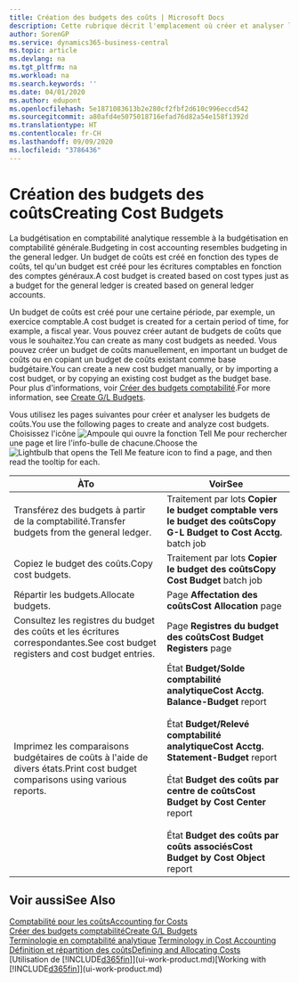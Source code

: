 ```yaml
---
title: Création des budgets des coûts | Microsoft Docs
description: Cette rubrique décrit l'emplacement où créer et analyser les budgets des coûts.
author: SorenGP
ms.service: dynamics365-business-central
ms.topic: article
ms.devlang: na
ms.tgt_pltfrm: na
ms.workload: na
ms.search.keywords: ''
ms.date: 04/01/2020
ms.author: edupont
ms.openlocfilehash: 5e1871083613b2e280cf2fbf2d610c996eccd542
ms.sourcegitcommit: a80afd4e5075018716efad76d82a54e158f1392d
ms.translationtype: HT
ms.contentlocale: fr-CH
ms.lasthandoff: 09/09/2020
ms.locfileid: "3786436"
---
```

# <a name="creating-cost-budgets"></a><span data-ttu-id="4dd6e-103">Création des budgets des coûts</span><span class="sxs-lookup"><span data-stu-id="4dd6e-103">Creating Cost Budgets</span></span>
<span data-ttu-id="4dd6e-104">La budgétisation en comptabilité analytique ressemble à la budgétisation en comptabilité générale.</span><span class="sxs-lookup"><span data-stu-id="4dd6e-104">Budgeting in cost accounting resembles budgeting in the general ledger.</span></span> <span data-ttu-id="4dd6e-105">Un budget de coûts est créé en fonction des types de coûts, tel qu'un budget est créé pour les écritures comptables en fonction des comptes généraux.</span><span class="sxs-lookup"><span data-stu-id="4dd6e-105">A cost budget is created based on cost types just as a budget for the general ledger is created based on general ledger accounts.</span></span>  

<span data-ttu-id="4dd6e-106">Un budget de coûts est créé pour une certaine période, par exemple, un exercice comptable.</span><span class="sxs-lookup"><span data-stu-id="4dd6e-106">A cost budget is created for a certain period of time, for example, a fiscal year.</span></span> <span data-ttu-id="4dd6e-107">Vous pouvez créer autant de budgets de coûts que vous le souhaitez.</span><span class="sxs-lookup"><span data-stu-id="4dd6e-107">You can create as many cost budgets as needed.</span></span> <span data-ttu-id="4dd6e-108">Vous pouvez créer un budget de coûts manuellement, en important un budget de coûts ou en copiant un budget de coûts existant comme base budgétaire.</span><span class="sxs-lookup"><span data-stu-id="4dd6e-108">You can create a new cost budget manually, or by importing a cost budget, or by copying an existing cost budget as the budget base.</span></span> <span data-ttu-id="4dd6e-109">Pour plus d'informations, voir [Créer des budgets comptabilité](finance-how-create-budgets.md).</span><span class="sxs-lookup"><span data-stu-id="4dd6e-109">For more information, see [Create G/L Budgets](finance-how-create-budgets.md).</span></span>

<span data-ttu-id="4dd6e-110">Vous utilisez les pages suivantes pour créer et analyser les budgets de coûts.</span><span class="sxs-lookup"><span data-stu-id="4dd6e-110">You use the following pages to create and analyze cost budgets.</span></span> <span data-ttu-id="4dd6e-111">Choisissez l'icône ![Ampoule qui ouvre la fonction Tell Me](media/ui-search/search_small.png "Dites-moi ce que vous voulez faire") pour rechercher une page et lire l'info-bulle de chacune.</span><span class="sxs-lookup"><span data-stu-id="4dd6e-111">Choose the ![Lightbulb that opens the Tell Me feature](media/ui-search/search_small.png "Tell me what you want to do") icon to find a page, and then read the tooltip for each.</span></span>

|<span data-ttu-id="4dd6e-112">À</span><span class="sxs-lookup"><span data-stu-id="4dd6e-112">To</span></span>|<span data-ttu-id="4dd6e-113">Voir</span><span class="sxs-lookup"><span data-stu-id="4dd6e-113">See</span></span>|  
|--------|---------|  
|<span data-ttu-id="4dd6e-114">Transférez des budgets à partir de la comptabilité.</span><span class="sxs-lookup"><span data-stu-id="4dd6e-114">Transfer budgets from the general ledger.</span></span>|<span data-ttu-id="4dd6e-115">Traitement par lots **Copier le budget comptable vers le budget des coûts**</span><span class="sxs-lookup"><span data-stu-id="4dd6e-115">**Copy G-L Budget to Cost Acctg.** batch job</span></span>|  
|<span data-ttu-id="4dd6e-116">Copiez le budget des coûts.</span><span class="sxs-lookup"><span data-stu-id="4dd6e-116">Copy cost budgets.</span></span>|<span data-ttu-id="4dd6e-117">Traitement par lots **Copier le budget des coûts**</span><span class="sxs-lookup"><span data-stu-id="4dd6e-117">**Copy Cost Budget** batch job</span></span>|  
|<span data-ttu-id="4dd6e-118">Répartir les budgets.</span><span class="sxs-lookup"><span data-stu-id="4dd6e-118">Allocate budgets.</span></span>|<span data-ttu-id="4dd6e-119">Page **Affectation des coûts**</span><span class="sxs-lookup"><span data-stu-id="4dd6e-119">**Cost Allocation** page</span></span>|  
|<span data-ttu-id="4dd6e-120">Consultez les registres du budget des coûts et les écritures correspondantes.</span><span class="sxs-lookup"><span data-stu-id="4dd6e-120">See cost budget registers and cost budget entries.</span></span>|<span data-ttu-id="4dd6e-121">Page **Registres du budget des coûts**</span><span class="sxs-lookup"><span data-stu-id="4dd6e-121">**Cost Budget Registers** page</span></span>|  
|<span data-ttu-id="4dd6e-122">Imprimez les comparaisons budgétaires de coûts à l'aide de divers états.</span><span class="sxs-lookup"><span data-stu-id="4dd6e-122">Print cost budget comparisons using various reports.</span></span>|<span data-ttu-id="4dd6e-123">État **Budget/Solde comptabilité analytique**</span><span class="sxs-lookup"><span data-stu-id="4dd6e-123">**Cost Acctg. Balance-Budget** report</span></span><br /><br /> <span data-ttu-id="4dd6e-124">État **Budget/Relevé comptabilité analytique**</span><span class="sxs-lookup"><span data-stu-id="4dd6e-124">**Cost Acctg. Statement-Budget** report</span></span><br /><br /> <span data-ttu-id="4dd6e-125">État **Budget des coûts par centre de coûts**</span><span class="sxs-lookup"><span data-stu-id="4dd6e-125">**Cost Budget by Cost Center** report</span></span><br /><br /> <span data-ttu-id="4dd6e-126">État **Budget des coûts par coûts associés**</span><span class="sxs-lookup"><span data-stu-id="4dd6e-126">**Cost Budget by Cost Object** report</span></span>|  

## <a name="see-also"></a><span data-ttu-id="4dd6e-127">Voir aussi</span><span class="sxs-lookup"><span data-stu-id="4dd6e-127">See Also</span></span>  
[<span data-ttu-id="4dd6e-128">Comptabilité pour les coûts</span><span class="sxs-lookup"><span data-stu-id="4dd6e-128">Accounting for Costs</span></span>](finance-manage-cost-accounting.md)  
[<span data-ttu-id="4dd6e-129">Créer des budgets comptabilité</span><span class="sxs-lookup"><span data-stu-id="4dd6e-129">Create G/L Budgets</span></span>](finance-how-create-budgets.md)  
<span data-ttu-id="4dd6e-130">[Terminologie en comptabilité analytique](finance-terminology-in-cost-accounting.md) </span><span class="sxs-lookup"><span data-stu-id="4dd6e-130">[Terminology in Cost Accounting](finance-terminology-in-cost-accounting.md) </span></span>  
[<span data-ttu-id="4dd6e-131">Définition et répartition des coûts</span><span class="sxs-lookup"><span data-stu-id="4dd6e-131">Defining and Allocating Costs</span></span>](finance-define-and-allocate-costs.md)  
<span data-ttu-id="4dd6e-132">[Utilisation de [!INCLUDE[d365fin](includes/d365fin_md.md)]](ui-work-product.md)</span><span class="sxs-lookup"><span data-stu-id="4dd6e-132">[Working with [!INCLUDE[d365fin](includes/d365fin_md.md)]](ui-work-product.md)</span></span>
